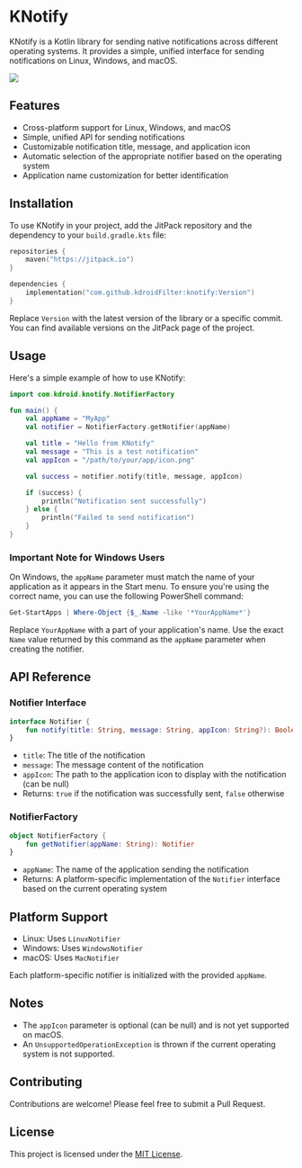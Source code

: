 # KNotify

KNotify is a Kotlin library for sending native notifications across different operating systems. It provides a simple, unified interface for sending notifications on Linux, Windows, and macOS.

[![](https://jitpack.io/v/kdroidFilter/KNotify.svg)](https://jitpack.io/#kdroidFilter/KNotify)

## Features

- Cross-platform support for Linux, Windows, and macOS
- Simple, unified API for sending notifications
- Customizable notification title, message, and application icon
- Automatic selection of the appropriate notifier based on the operating system
- Application name customization for better identification

## Installation

To use KNotify in your project, add the JitPack repository and the dependency to your `build.gradle.kts` file:

```kotlin
repositories {
    maven("https://jitpack.io")
}

dependencies {
    implementation("com.github.kdroidFilter:knotify:Version")
}
```

Replace `Version` with the latest version of the library or a specific commit. You can find available versions on the JitPack page of the project.

## Usage

Here's a simple example of how to use KNotify:

```kotlin
import com.kdroid.knotify.NotifierFactory

fun main() {
    val appName = "MyApp"
    val notifier = NotifierFactory.getNotifier(appName)

    val title = "Hello from KNotify"
    val message = "This is a test notification"
    val appIcon = "/path/to/your/app/icon.png"

    val success = notifier.notify(title, message, appIcon)

    if (success) {
        println("Notification sent successfully")
    } else {
        println("Failed to send notification")
    }
}
```

### Important Note for Windows Users

On Windows, the `appName` parameter must match the name of your application as it appears in the Start menu. To ensure you're using the correct name, you can use the following PowerShell command:

```powershell
Get-StartApps | Where-Object {$_.Name -like '*YourAppName*'}
```

Replace `YourAppName` with a part of your application's name. Use the exact `Name` value returned by this command as the `appName` parameter when creating the notifier.

## API Reference

### Notifier Interface

```kotlin
interface Notifier {
    fun notify(title: String, message: String, appIcon: String?): Boolean
}
```

- `title`: The title of the notification
- `message`: The message content of the notification
- `appIcon`: The path to the application icon to display with the notification (can be null)
- Returns: `true` if the notification was successfully sent, `false` otherwise

### NotifierFactory

```kotlin
object NotifierFactory {
    fun getNotifier(appName: String): Notifier
}
```

- `appName`: The name of the application sending the notification
- Returns: A platform-specific implementation of the `Notifier` interface based on the current operating system

## Platform Support

- Linux: Uses `LinuxNotifier`
- Windows: Uses `WindowsNotifier`
- macOS: Uses `MacNotifier`

Each platform-specific notifier is initialized with the provided `appName`.

## Notes

- The `appIcon` parameter is optional (can be null) and is not yet supported on macOS.
- An `UnsupportedOperationException` is thrown if the current operating system is not supported.

## Contributing

Contributions are welcome! Please feel free to submit a Pull Request.

## License

This project is licensed under the [MIT License](LICENSE).